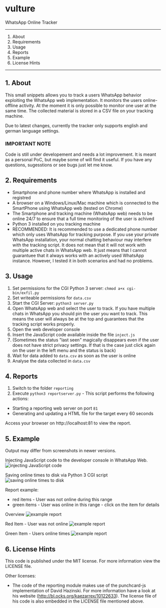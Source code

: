 # vulture
WhatsApp Online Tracker

---

1. About
2. Requirements
3. Usage
4. Reports
5. Example
6. License Hints

---

## 1. About 
This small snippets allows you to track a users WhatsApp behavior exploiting the WhatsApp web implementation. It monitors the users online-offline activity. At the moment it is only possible to monitor one user at the same time. The collected material is stored in a CSV file on your tracking machine.

Due to latest changes, currently the tracker only supports english and german language settings.

### IMPORTANT NOTE
Code is still under developement and needs a lot improvement. It is meant as a personal PoC, but maybe some of will find it useful. If you have any questions, sugesstions or see bugs just let me know.

## 2. Requirements
* Smartphone and phone number where WhatsApp is installed and registred
* A browser on a Windows/Linux/Mac machine which is connected to the SmartPhone using WhatsApp web (tested on Chrome)
* The Smartphone and tracking machine (WhatsApp web) needs to be online 24/7 to ensure that a full time monitoring of the user is achived
* Python 3 installed on you tracking machine
* RECOMMENDED: It is recommended to use a dedicated phone number which only uses WhatsApp for tracking purpose. If you use your private WhatsApp installation, your normal chatting behaviour may interfere with the tracking script. It does not mean that it will not work with multiple active chats in WhatsApp web. It just means that I cannot guarantuee that it always works with an actively used WhatsApp instance. However, I tested it in both scenarios and had no problems.

## 3. Usage
1. Set permissions for the CGI Python 3 server: `chmod a+x cgi-bin/exfil.py`
2. Set writeable permissions for `data.csv`
3. Start the CGI Server: `python3 server.py`
4. Open WhatsApp web and select the user to track. If you have multiple chats in WhatsApp you should pin the user you want to track. This means the user will always be at the top and guarantees that the tracking script works properly.
5. Open the web developer console
6. Insert the JavaScript code available inside the file `inject.js`
7. (Sometimes the status "last seen" magically disappears even if the user does not have strict privacy settings. If that is the case just click again on the user in the left menu and the status is back)
8. Wait for data added to `data.csv` as soon as the user is online
9. Analyse the data collected in `data.csv`

## 4. Reports
1. Switch to the folder `reporting`
2. Execute `python3 reportserver.py` - This script performs the following actions:
* Starting a reporting web server on port `81`
* Generating and updating a HTML file for the target every 60 seconds

Access your browser on http://localhost:81 to view the report.

## 5. Example
Output may differ from screenshots in newer versions.

Injecting JavaScript code to the developer console in WhatsApp Web.
![injecting JavaScript code](https://got-hacked.wtf/hsgwza72543s976_1.png)

Saving online times to disk via Python 3 CGI script
![saving online times to disk](https://got-hacked.wtf/hsgwza72543s976_2.png)

Report example:

* red items - User was not online during this range
* green items - User was online in this range - click on the item for details

Overview
![example report](https://got-hacked.wtf/hsgwza72543s976_3.png#1)

Red Item - User was not online
![example report](https://got-hacked.wtf/hsgwza72543s976_4.png)

Green Item - Users online times
![example report](https://got-hacked.wtf/hsgwza72543s976_5.png)

## 6. License Hints
This code is published under the MIT license. For more information view the LICENSE file.

Other licenses:
* The code of the reporting module makes use of the punchcard-js implementation of David Hazinski. For more information have a look at his website (http://bl.ocks.org/kaezarrex/10122633). The license file of his code is also embedded in the LICENSE file mentioned above.
